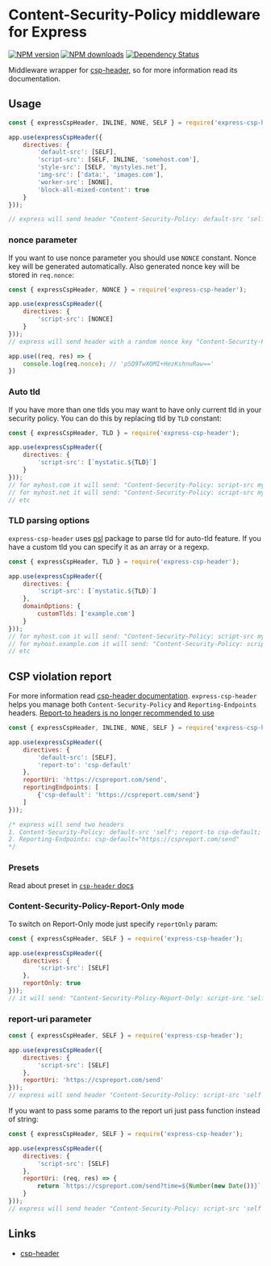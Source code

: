# Content-Security-Policy middleware for Express
[![NPM version](https://img.shields.io/npm/v/express-csp-header.svg?style=flat)](https://www.npmjs.com/package/express-csp-header)
[![NPM downloads](https://img.shields.io/npm/dm/express-csp-header.svg?style=flat)](https://www.npmjs.com/package/express-csp-header)
[![Dependency Status](https://img.shields.io/david/frux/express-csp-header.svg?style=flat)](https://david-dm.org/frux/express-csp-header)

Middleware wrapper for [csp-header](https://github.com/frux/csp/tree/master/packages/csp-header), so for more information read its documentation.

## Usage

```js
const { expressCspHeader, INLINE, NONE, SELF } = require('express-csp-header');

app.use(expressCspHeader({
    directives: {
        'default-src': [SELF],
        'script-src': [SELF, INLINE, 'somehost.com'],
        'style-src': [SELF, 'mystyles.net'],
        'img-src': ['data:', 'images.com'],
        'worker-src': [NONE],
        'block-all-mixed-content': true
    }
}));

// express will send header "Content-Security-Policy: default-src 'self'; script-src 'self' 'unsafe-inline' somehost.com; style-src 'self' mystyles.net; img-src data: images.com; workers-src 'none'; block-all-mixed-content; report-uri https://cspreport.com/send;'
```

### nonce parameter

If you want to use nonce parameter you should use `NONCE` constant. Nonce key will be generated automatically. Also generated nonce key will be stored in `req.nonce`:

```js
const { expressCspHeader, NONCE } = require('express-csp-header');

app.use(expressCspHeader({
    directives: {
        'script-src': [NONCE]
    }
}));
// express will send header with a random nonce key "Content-Security-Policy: script-src 'nonce-pSQ9TwXOMI+HezKshnuRaw==';"

app.use((req, res) => {
    console.log(req.nonce); // 'pSQ9TwXOMI+HezKshnuRaw=='
})
```

### Auto tld

If you have more than one tlds you may want to have only current tld in your security policy. You can do this by replacing tld by `TLD` constant:

```js
const { expressCspHeader, TLD } = require('express-csp-header');

app.use(expressCspHeader({
    directives: {
        'script-src': [`mystatic.${TLD}`]
    }
}));
// for myhost.com it will send: "Content-Security-Policy: script-src mystatic.com;"
// for myhost.net it will send: "Content-Security-Policy: script-src mystatic.net;"
// etc
```

### TLD parsing options
`express-csp-header` uses [psl](https://www.npmjs.com/package/psl) package to parse tld for auto-tld feature. If you have a custom tld you can specify it as an array or a regexp.

```js
const { expressCspHeader, TLD } = require('express-csp-header');

app.use(expressCspHeader({
    directives: {
        'script-src': [`mystatic.${TLD}`]
    },
    domainOptions: {
        customTlds: ['example.com']
    }
}));
// for myhost.com it will send: "Content-Security-Policy: script-src mystatic.com;"
// for myhost.example.com it will send: "Content-Security-Policy: script-src mystatic.example.com;"
// etc
```

## CSP violation report
For more information read [csp-header documentation](https://github.com/frux/csp/tree/master/packages/csp-header#csp-violation-report). `express-csp-header` helps you manage both `Content-Security-Policy` and `Reporting-Endpoints` headers. [Report-to headers  is no longer recommended to use](https://developer.mozilla.org/en-US/docs/Web/HTTP/Headers/Report-To)

```js
const { expressCspHeader, INLINE, NONE, SELF } = require('express-csp-header');

app.use(expressCspHeader({
    directives: {
        'default-src': [SELF],
        'report-to': 'csp-default'
    },
    reportUri: 'https://cspreport.com/send',
    reportingEndpoints: [
        {'csp-default': 'https://cspreport.com/send'}
    ]  
}));

/* express will send two headers
1. Content-Security-Policy: default-src 'self'; report-to csp-default; report-uri https://cspreport.com/send;
2. Reporting-Endpoints: csp-default="https://cspreport.com/send"
*/
```

### Presets

Read about preset in [`csp-header` docs](https://github.com/frux/csp/tree/master/packages/csp-header#presets)

### Content-Security-Policy-Report-Only mode

To switch on Report-Only mode just specify `reportOnly` param:

```js
const { expressCspHeader, SELF } = require('express-csp-header');

app.use(expressCspHeader({
    directives: {
        'script-src': [SELF]
    },
    reportOnly: true
}));
// it will send: "Content-Security-Policy-Report-Only: script-src 'self';"
```

### report-uri parameter

```js
const { expressCspHeader, SELF } = require('express-csp-header');

app.use(expressCspHeader({
    directives: {
        'script-src': [SELF]
    },
    reportUri: 'https://cspreport.com/send'
}));
// express will send header "Content-Security-Policy: script-src 'self'; report-uri https://cspreport.com/send;"
```

If you want to pass some params to the report uri just pass function instead of string:

```js
const { expressCspHeader, SELF } = require('express-csp-header');

app.use(expressCspHeader({
    directives: {
        'script-src': [SELF]
    },
    reportUri: (req, res) => {
        return `https://cspreport.com/send?time=${Number(new Date())}`;
    }
}));
// express will send header "Content-Security-Policy: script-src 'self'; report-uri https://cspreport.com/send?time=1460467355592;"
```

## Links
- [csp-header](https://github.com/frux/csp/tree/master/packages/csp-header)